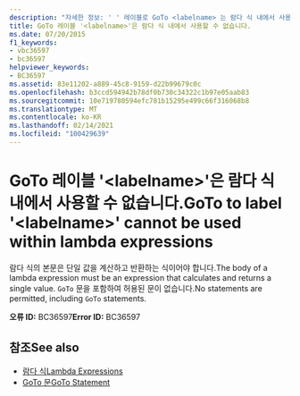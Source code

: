 ```yaml
---
description: "자세한 정보: ' ' 레이블로 GoTo <labelname> 는 람다 식 내에서 사용할 수 없습니다."
title: GoTo 레이블 '<labelname>'은 람다 식 내에서 사용할 수 없습니다.
ms.date: 07/20/2015
f1_keywords:
- vbc36597
- bc36597
helpviewer_keywords:
- BC36597
ms.assetid: 83e11202-a889-45c8-9159-d22b99679c0c
ms.openlocfilehash: b3ccd594942b78df0b730c34322c1b97e05aab83
ms.sourcegitcommit: 10e719780594efc781b15295e499c66f316068b8
ms.translationtype: MT
ms.contentlocale: ko-KR
ms.lasthandoff: 02/14/2021
ms.locfileid: "100429639"
---
```

# <a name="goto-to-label-labelname-cannot-be-used-within-lambda-expressions"></a><span data-ttu-id="793ba-103">GoTo 레이블 '\<labelname>'은 람다 식 내에서 사용할 수 없습니다.</span><span class="sxs-lookup"><span data-stu-id="793ba-103">GoTo to label '\<labelname>' cannot be used within lambda expressions</span></span>

<span data-ttu-id="793ba-104">람다 식의 본문은 단일 값을 계산하고 반환하는 식이어야 합니다.</span><span class="sxs-lookup"><span data-stu-id="793ba-104">The body of a lambda expression must be an expression that calculates and returns a single value.</span></span> <span data-ttu-id="793ba-105">`GoTo` 문을 포함하여 허용된 문이 없습니다.</span><span class="sxs-lookup"><span data-stu-id="793ba-105">No statements are permitted, including `GoTo` statements.</span></span>  
  
 <span data-ttu-id="793ba-106">**오류 ID:** BC36597</span><span class="sxs-lookup"><span data-stu-id="793ba-106">**Error ID:** BC36597</span></span>  
  
## <a name="see-also"></a><span data-ttu-id="793ba-107">참조</span><span class="sxs-lookup"><span data-stu-id="793ba-107">See also</span></span>

- [<span data-ttu-id="793ba-108">람다 식</span><span class="sxs-lookup"><span data-stu-id="793ba-108">Lambda Expressions</span></span>](../programming-guide/language-features/procedures/lambda-expressions.md)
- [<span data-ttu-id="793ba-109">GoTo 문</span><span class="sxs-lookup"><span data-stu-id="793ba-109">GoTo Statement</span></span>](../language-reference/statements/goto-statement.md)
